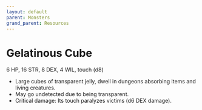 ```yaml
---
layout: default
parent: Monsters
grand_parent: Resources
---
```


# Gelatinous Cube

6 HP, 16 STR, 8 DEX, 4 WIL, touch (d8)  

- Large cubes of transparent jelly, dwell in dungeons absorbing items and living creatures.  
- May go undetected due to being transparent.  
- Critical damage: Its touch paralyzes victims (d6 DEX damage).  


